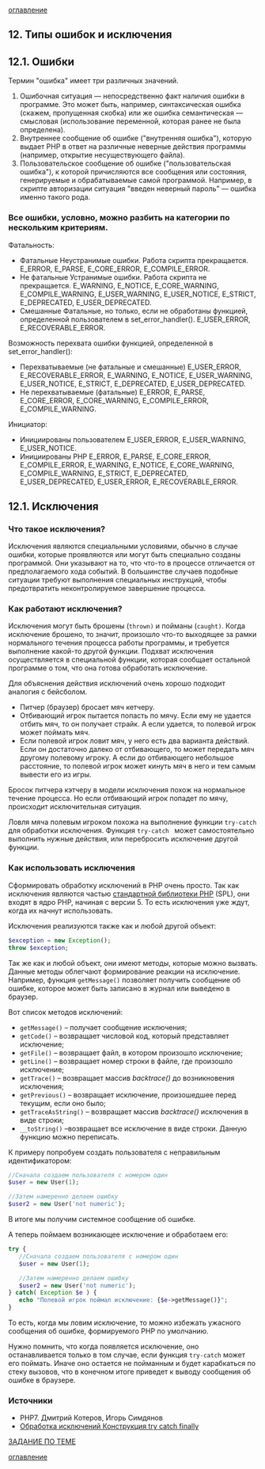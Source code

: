 [оглавление](../README.md)



## 12. Типы ошибок и исключения

## 12.1. Ошибки

Термин "ошибка" имеет три различных значений. 

1. Ошибочная ситуация — непосредственно факт наличия ошибки в программе. Это может быть, например, синтаксическая ошибка (скажем, пропущенная скобка) или же ошибка семантическая — смысловая (использование переменной, которая ранее не была определена). 
2. Внутреннее сообщение об ошибке ("внутренняя ошибка"), которую выдает PHP в ответ на различные неверные действия программы (например, открытие несуществующего файла). 
3. Пользовательское сообщение об ошибке ("пользовательская ошибка"), к которой причисляются все сообщения или состояния, генерируемые и обрабатываемые самой программой. Например, в скрипте авторизации ситуация "введен неверный пароль" — ошибка именно такого рода.

### Все ошибки, условно, можно разбить на категории по нескольким критериям.

Фатальность:

- Фатальные
  Неустранимые ошибки. Работа скрипта прекращается.
  E_ERROR, E_PARSE, E_CORE_ERROR, E_COMPILE_ERROR.
- Не фатальные
  Устранимые ошибки. Работа скрипта не прекращается.
  E_WARNING, E_NOTICE, E_CORE_WARNING, E_COMPILE_WARNING, E_USER_WARNING, E_USER_NOTICE, E_STRICT, E_DEPRECATED, E_USER_DEPRECATED.
- Смешанные
  Фатальные, но только, если не обработаны функцией, определенной пользователем в set_error_handler().
  E_USER_ERROR, E_RECOVERABLE_ERROR.


Возможность перехвата ошибки функцией, определенной в set_error_handler():

- Перехватываемые (не фатальные и смешанные)
  E_USER_ERROR, E_RECOVERABLE_ERROR, E_WARNING, E_NOTICE, E_USER_WARNING, E_USER_NOTICE, E_STRICT, E_DEPRECATED, E_USER_DEPRECATED.
- Не перехватываемые (фатальные)
  E_ERROR, E_PARSE, E_CORE_ERROR, E_CORE_WARNING, E_COMPILE_ERROR, E_COMPILE_WARNING.


Инициатор:

- Инициированы пользователем
  E_USER_ERROR, E_USER_WARNING, E_USER_NOTICE.
- Инициированы PHP
  E_ERROR, E_PARSE, E_CORE_ERROR, E_COMPILE_ERROR, E_WARNING, E_NOTICE, E_CORE_WARNING, E_COMPILE_WARNING, E_STRICT, E_DEPRECATED, E_USER_DEPRECATED, E_USER_ERROR, E_RECOVERABLE_ERROR.



## 12.1. Исключения 

### Что такое исключения?

Исключения являются специальными условиями, обычно в случае ошибки, которые проявляются или могут быть специально созданы программой. Они указывают на то, что что-то в процессе отличается от предполагаемого хода событий. В большинстве случаев подобные ситуации требуют выполнения специальных инструкций, чтобы предотвратить неконтролируемое завершение процесса.


### Как работают исключения?

Исключения могут быть брошены (`thrown)` и пойманы (`caught)`. Когда исключение брошено, то значит, произошло что-то выходящее за рамки нормального течения процесса работы программы, и требуется выполнение какой-то другой функции. Подхват исключения осуществляется в специальной функции, которая сообщает остальной программе о том, что она готова обработать исключение.

Для объяснения действия исключений очень хорошо подходит аналогия с бейсболом.

- Питчер (браузер) бросает мяч кетчеру.
- Отбивающий игрок пытается попасть по мячу. Если ему не удается отбить мяч, то он получает страйк. А если удается, то полевой игрок может поймать мяч.
- Если полевой игрок ловит мяч, у него есть два варианта действий. Если он достаточно далеко от отбивающего, то может передать мяч другому полевому игроку. А если до отбивающего небольшое расстояние, то полевой игрок может кинуть мяч в него и тем самым вывести его из игры.

Бросок питчера кэтчеру в модели исключения похож на нормальное течение процесса. Но если отбивающий игрок попадет по мячу, происходит исключительная ситуация.

Ловля мяча полевым игроком похожа на выполнение функции `try-catch `для обработки исключения. Функция `try-catch ` может самостоятельно выполнить нужные действия, или перебросить исключение другой функции.


### Как использовать исключения

Сформировать обработку исключений в PHP очень просто. Так как исключения являются частью [стандартной библиотеки PHP](http://php.net/manual/en/book.spl.php) (SPL), они входят в ядро PHP, начиная с версии 5. То есть исключения уже ждут, когда их начнут использовать.

Исключения реализуются также как и любой другой объект:

```php
$exception = new Exception();
throw $exception;
```

Так же как и любой объект, они имеют методы, которые можно вызвать. Данные методы облегчают формирование реакции на исключение. Например, функция `getMessage()` позволяет получить сообщение об ошибке, которое может быть записано в журнал или выведено в браузер.

Вот список методов исключений:

- `getMessage()` – получает сообщение исключения;
- `getCode()` – возвращает числовой код, который представляет исключение;
- `getFile()` – возвращает файл, в котором произошло исключение;
- `getLine()` – возвращает номер строки в файле, где произошло исключение;
- `getTrace()` – возвращает массив *backtrace()* до возникновения исключения;
- `getPrevious()` – возвращает исключение, произошедшее перед текущим, если оно было;
- `getTraceAsString()` – возвращает массив *backtrace()* исключения в виде строки;
- `__toString()` –возвращает все исключение в виде строки. Данную функцию можно переписать.

К примеру попробуем создать пользователя с неправильным идентификатором:

```php
//Сначала создаем пользователя с номером один
$user = new User(1);

//Затем намеренно делаем ошибку
$user2 = new User('not numeric');
```

В итоге мы получим системное сообщение об ошибке.

А теперь поймаем возникающее исключение и обработаем его:

```php
try {
   //Сначала создаем пользователя с номером один
   $user = new User(1);

   //Затем намеренно делаем ошибку
   $user2 = new User('not numeric');
} catch( Exception $e ) {
   echo "Полевой игрок поймал исключение: {$e->getMessage()}";
}
```

То есть, когда мы ловим исключение, то можно избежать ужасного сообщения об ошибке, формируемого PHP по умолчанию.

Нужно помнить, что когда появляется исключение, оно останавливается только в том случае, если функция `try-catch` может его поймать. Иначе оно остается не пойманным и будет карабкаться по стеку вызовов, что в конечном итоге приведет к выводу сообщения об ошибке в браузере.



### Источники

- PHP7. Дмитрий Котеров, Игорь Симдянов
- [Обработка исключений Конструкция try catch finally](https://metanit.com/php/tutorial/8.1.php)

[ЗАДАНИЕ ПО ТЕМЕ](https://github.com/BosenkoTM/PHP/blob/main/TASKS/Regular_PHP.pdf)


[оглавление](../README.md)
